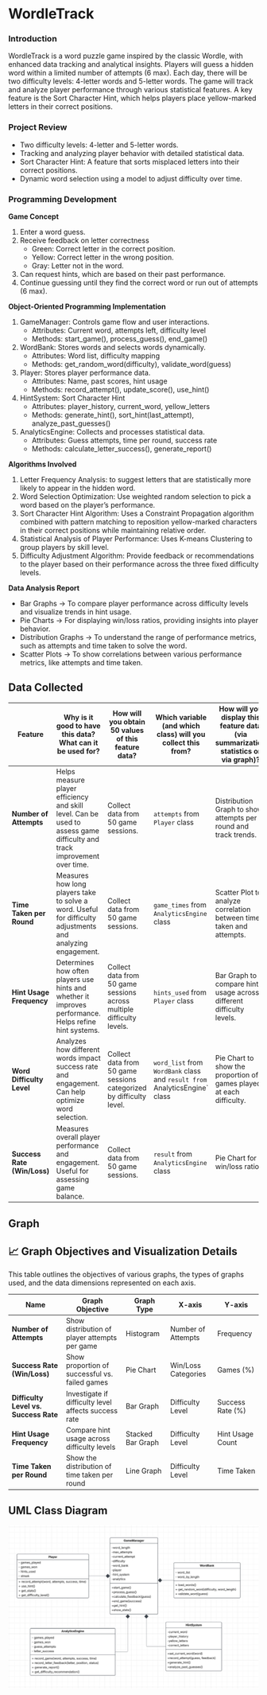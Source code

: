 # WordleTrack

### Introduction
WordleTrack is a word puzzle game inspired by the classic Wordle, with enhanced data tracking and analytical insights. Players will guess a hidden word within a limited number of attempts (6 max). Each day, there will be two difficulty levels: 4-letter words and 5-letter words.
The game will track and analyze player performance through various statistical features. A key feature is the Sort Character Hint, which helps players place yellow-marked letters in their correct positions.

### Project Review
- Two difficulty levels: 4-letter and 5-letter words.
- Tracking and analyzing player behavior with detailed statistical data.
- Sort Character Hint: A feature that sorts misplaced letters into their correct positions.
- Dynamic word selection using a model to adjust difficulty over time.

### Programming Development
**Game Concept**
1. Enter a word guess.
2. Receive feedback on letter correctness 
   - Green: Correct letter in the correct position.
   - Yellow: Correct letter in the wrong position.
   - Gray: Letter not in the word.
3. Can request hints, which are based on their past performance.
4. Continue guessing until they find the correct word or run out of attempts (6 max).

**Object-Oriented Programming Implementation**
1. GameManager: Controls game flow and user interactions.
    - Attributes: Current word, attempts left, difficulty level 
    - Methods: start_game(), process_guess(), end_game()
2. WordBank: Stores words and selects words dynamically.
   - Attributes: Word list, difficulty mapping
   - Methods: get_random_word(difficulty), validate_word(guess)
3. Player: Stores player performance data.
   - Attributes: Name, past scores, hint usage
   - Methods: record_attempt(), update_score(), use_hint()
4. HintSystem: Sort Character Hint
   - Attributes: player_history, current_word, yellow_letters
   - Methods: generate_hint(), sort_hint(last_attempt), analyze_past_guesses()
5. AnalyticsEngine: Collects and processes statistical data.
   - Attributes: Guess attempts, time per round, success rate
   - Methods: calculate_letter_success(), generate_report()

**Algorithms Involved**
1. Letter Frequency Analysis: to suggest letters that are statistically more likely to appear in the hidden word.
2. Word Selection Optimization: Use weighted random selection to pick a word based on the player’s performance.
3. Sort Character Hint Algorithm: Uses a Constraint Propagation algorithm combined with pattern matching to reposition yellow-marked characters in their correct positions while maintaining relative order.
4. Statistical Analysis of Player Performance: Uses K-means Clustering to group players by skill level.
5. Difficulty Adjustment Algorithm: Provide feedback or recommendations to the player based on their performance across the three fixed difficulty levels.

**Data Analysis Report**
- Bar Graphs → To compare player performance across difficulty levels and visualize trends in hint usage.
- Pie Charts → For displaying win/loss ratios, providing insights into player behavior.
- Distribution Graphs → To understand the range of performance metrics, such as attempts and time taken to solve the word.
- Scatter Plots → To show correlations between various performance metrics, like attempts and time taken.

## Data Collected

| **Feature**              | **Why is it good to have this data? What can it be used for?**                                                                 | **How will you obtain 50 values of this feature data?**                                | **Which variable (and which class) will you collect this from?**                  | **How will you display this feature data (via summarization statistics or via graph)?**                                                  |
|--------------------------|----------------------------------------------------------------------------------------------------------------------------------|------------------------------------------------------------------------------------------|-----------------------------------------------------------------------------------|------------------------------------------------------------------------------------------------------------------------|
| **Number of Attempts**   | Helps measure player efficiency and skill level. Can be used to assess game difficulty and track improvement over time.         | Collect data from 50 game sessions.                                                     | `attempts` from `Player` class                                                    | Distribution Graph to show attempts per round and track trends.                                                      |
| **Time Taken per Round** | Measures how long players take to solve a word. Useful for difficulty adjustments and analyzing engagement.                     | Collect data from 50 game sessions.                                                     | `game_times` from `AnalyticsEngine` class                                         | Scatter Plot to analyze correlation between time taken and attempts.                                                |
| **Hint Usage Frequency** | Determines how often players use hints and whether it improves performance. Helps refine hint systems.                          | Collect data from 50 game sessions across multiple difficulty levels.                   | `hints_used` from `Player` class                                                  | Bar Graph to compare hint usage across different difficulty levels.                                                  |
| **Word Difficulty Level**| Analyzes how different words impact success rate and engagement. Can help optimize word selection.                              | Collect data from 50 game sessions categorized by difficulty level.                     | `word_list` from `WordBank` class and `result from `AnalyticsEngine` class | Pie Chart to show the proportion of games played at each difficulty.                                                |
| **Success Rate (Win/Loss)** | Measures overall player performance and engagement. Useful for assessing game balance.                                     | Collect data from 50 game sessions.                                                     | `result` from `AnalyticsEngine` class                                             | Pie Chart for win/loss ratio.                                                                                         |

## Graph

## 📈 Graph Objectives and Visualization Details

This table outlines the objectives of various graphs, the types of graphs used, and the data dimensions represented on each axis.

| **Name**                        | **Graph Objective**                                                | **Graph Type**        | **X-axis**               | **Y-axis**           |
|----------------------------------|---------------------------------------------------------------------|------------------------|--------------------------|----------------------|
| **Number of Attempts**           | Show distribution of player attempts per game                      | Histogram              | Number of Attempts       | Frequency            |
| **Success Rate (Win/Loss)**      | Show proportion of successful vs. failed games                     | Pie Chart              | Win/Loss Categories      | Games (%)            |
| **Difficulty Level vs. Success Rate** | Investigate if difficulty level affects success rate          | Bar Graph              | Difficulty Level         | Success Rate (%)     |
| **Hint Usage Frequency**         | Compare hint usage across difficulty levels                        | Stacked Bar Graph      | Difficulty Level         | Hint Usage Count     |
| **Time Taken per Round**         | Show the distribution of time taken per round                      | Line Graph             | Difficulty Level         | Time Taken           |

## UML Class Diagram
![image](screenshots/uml/uml_image.png)
